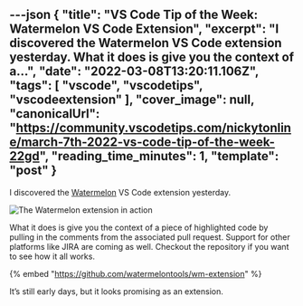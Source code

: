 ---json
{
  "title": "VS Code Tip of the Week: Watermelon VS Code Extension",
  "excerpt": "I discovered the Watermelon VS Code extension yesterday.    What it does is give you the context of a...",
  "date": "2022-03-08T13:20:11.106Z",
  "tags": [
    "vscode",
    "vscodetips",
    "vscodeextension"
  ],
  "cover_image": null,
  "canonicalUrl": "https://community.vscodetips.com/nickytonline/march-7th-2022-vs-code-tip-of-the-week-22gd",
  "reading_time_minutes": 1,
  "template": "post"
}
---

I discovered the [Watermelon](https://marketplace.visualstudio.com/items?itemName=WatermelonTools.watermelon-tools) VS Code extension yesterday.

![The Watermelon extension in action](https://www.iamdeveloper.com/images/posts/_uploads_articles_8r216zi5uy7bqfef4kqq.png)

What it does is give you the context of a piece of highlighted code by pulling in the comments from the associated pull request. Support for other platforms like JIRA are coming as well. Checkout the repository if you want to see how it all works.

{% embed "https://github.com/watermelontools/wm-extension" %}

It’s still early days, but it looks promising as an extension.
